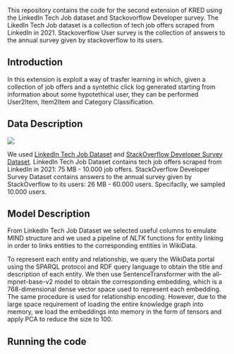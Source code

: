This repository contains the code for the second extension of KRED using the LinkedIn Tech Job dataset and Stackovorflow Developer survey. 
The LikedIn Tech Job dataset is a collection of tech job offers scraped from LinkedIn in 2021.
Stackoverflow User survey is the collection of answers to the annual survey given by stackoverflow to its users.

## Introduction 
In this extension is exploit a way of trasfer learning in which, given a collection of job offers and a syntethic click log generated starting from information about some hypotethical user, they can be performed User2Item, Item2Item and Category Classification.

## Data Description
![](./framework.PNG)

We used [LinkedIn Tech Job Dataset](https://github.com/Mlawrence95/LinkedIn-Tech-Job-Data) and [StackOverflow Developer Survey Dataset](https://info.stackoverflowsolutions.com/rs/719-EMH-566/images/stack-overflow-developer-survey-2020.zip).
LinkedIn Tech Job Dataset contains tech job offers scraped from LinkedIn in 2021: 75 MB - 10.000 job offers.
StackOverflow Developer Survey Dataset contains answers to the annual survey given by StackOverflow to its users: 26 MB - 60.000 users. Specifaclly, we sampled 10.000 users.

## Model Description
From LinkedIn Tech Job Dataset we selected useful columns to emulate MIND structure and we used a pipeline of *NLTK* functions for entity linking in order to links entities to the corresponding entities in WikiData.

To represent each entity and relationship, we query the WikiData portal using the SPARQL protocol and RDF query language to obtain the title and description of each entity.
We then use SentenceTransformer with the all-mpnet-base-v2 model to obtain the corresponding embedding, which is a 768-dimensional dense vector space used to represent each embedding. The same procedure is used for relationship encoding. However, due to the large space requirement of loading the entire knowledge graph into memory, we load the embeddings into memory in the form of tensors and apply PCA to reduce the size to 100.

## Running the code

